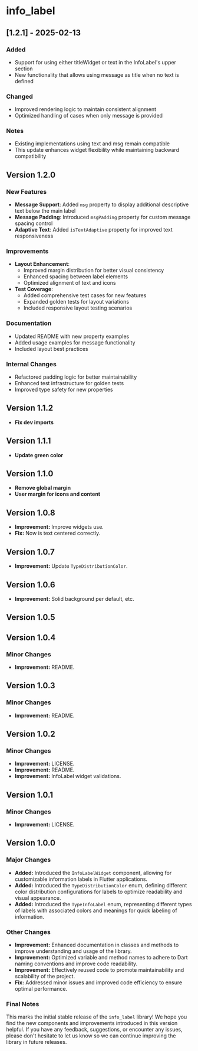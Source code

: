 # info_label

## [1.2.1] - 2025-02-13

### Added
- Support for using either titleWidget or text in the InfoLabel's upper section
- New functionality that allows using message as title when no text is defined

### Changed
- Improved rendering logic to maintain consistent alignment
- Optimized handling of cases when only message is provided

### Notes
- Existing implementations using text and msg remain compatible
- This update enhances widget flexibility while maintaining backward compatibility

## Version 1.2.0

### New Features
- **Message Support**: Added `msg` property to display additional descriptive text below the main label
- **Message Padding**: Introduced `msgPadding` property for custom message spacing control
- **Adaptive Text**: Added `isTextAdaptive` property for improved text responsiveness

### Improvements
- **Layout Enhancement**:
    - Improved margin distribution for better visual consistency
    - Enhanced spacing between label elements
    - Optimized alignment of text and icons
- **Test Coverage**:
    - Added comprehensive test cases for new features
    - Expanded golden tests for layout variations
    - Included responsive layout testing scenarios

### Documentation
- Updated README with new property examples
- Added usage examples for message functionality
- Included layout best practices

### Internal Changes
- Refactored padding logic for better maintainability
- Enhanced test infrastructure for golden tests
- Improved type safety for new properties

## Version 1.1.2
- **Fix dev imports**

## Version 1.1.1
- **Update green color**

## Version 1.1.0
- **Remove global margin**
- **User margin for icons and content**

## Version 1.0.8
- **Improvement:** Improve widgets use.
- **Fix:** Now is text centered correctly.

## Version 1.0.7
- **Improvement:** Update `TypeDistributionColor`.

## Version 1.0.6
- **Improvement:** Solid background per default, etc.

## Version 1.0.5
## Version 1.0.4
### Minor Changes
- **Improvement:** README.

## Version 1.0.3
### Minor Changes
- **Improvement:** README.


## Version 1.0.2
### Minor Changes

- **Improvement:** LICENSE.
- **Improvement:** README.
- **Improvement:** InfoLabel widget validations.


## Version 1.0.1
### Minor Changes

- **Improvement:** LICENSE.


## Version 1.0.0
### Major Changes

- **Added:** Introduced the `InfoLabelWidget` component, allowing for customizable information labels in Flutter applications.
- **Added:** Introduced the `TypeDistributionColor` enum, defining different color distribution configurations for labels to optimize readability and visual appearance.
- **Added:** Introduced the `TypeInfoLabel` enum, representing different types of labels with associated colors and meanings for quick labeling of information.

### Other Changes

- **Improvement:** Enhanced documentation in classes and methods to improve understanding and usage of the library.
- **Improvement:** Optimized variable and method names to adhere to Dart naming conventions and improve code readability.
- **Improvement:** Effectively reused code to promote maintainability and scalability of the project.
- **Fix:** Addressed minor issues and improved code efficiency to ensure optimal performance.

### Final Notes

This marks the initial stable release of the `info_label` library! We hope you find the new components and improvements introduced in this version helpful. If you have any feedback, suggestions, or encounter any issues, please don't hesitate to let us know so we can continue improving the library in future releases.

